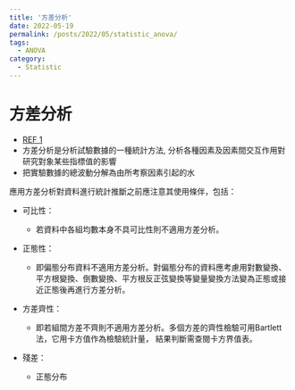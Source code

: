 ```yaml
---
title: '方差分析'
date: 2022-05-19
permalink: /posts/2022/05/statistic_anova/
tags:
  - ANOVA
category:
  - Statistic
---
```



# 方差分析
- [REF 1](https://zhuanlan.zhihu.com/p/92787523)
- 方差分析是分析試驗數據的一種統計方法, 分析各種因素及因素間交互作用對研究對象某些指標值的影響
- 把實驗數據的總波動分解為由所考察因素引起的水

應用方差分析對資料進行統計推斷之前應注意其使用條伴，包括：
- 可比性：
  - 若資料中各組均數本身不具可比性則不適用方差分析。
- 正態性：
  - 即偏態分布資料不適用方差分析。對偏態分布的資料應考慮用對數變換、平方根變換、倒數變換、平方根反正弦變換等變量變換方法變為正態或接近正態後再進行方差分析。
- 方差齊性：
  - 即若組間方差不齊則不適用方差分析。多個方差的齊性檢驗可用Bartlett法，它用卡方值作為檢驗統計量， 結果判斷需查閱卡方界值表。

- 殘差：
  - 正態分布
